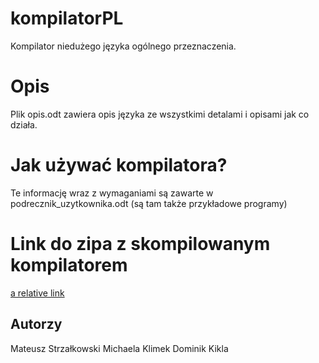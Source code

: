 # kompilatorPL

Kompilator niedużego języka ogólnego przeznaczenia.

# Opis

Plik opis.odt zawiera opis języka ze wszystkimi detalami i opisami jak co działa.

# Jak używać kompilatora?

Te informację wraz z wymaganiami są zawarte w podrecznik_uzytkownika.odt (są tam także przykładowe programy)

# Link do zipa z skompilowanym kompilatorem
[a relative link](kompilatorpl/kompilator0/wydania/PLPL)

## Autorzy
Mateusz Strzałkowski
Michaela Klimek
Dominik Kikla

